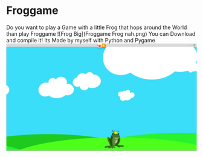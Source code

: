 # Froggame
Do you want to play a Game with a little Frog that hops around the World than play Froggame 
![Frog Big](Froggame Frog nah.png)
You can Download and compile it! 
Its Made by myself with Python and Pygame
![Frog Game](Froggame.png)
